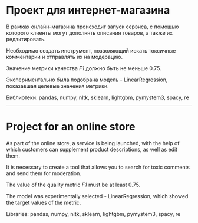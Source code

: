 # Проект для интернет-магазина

В рамках онлайн-магазина происходит запуск сервиса, с помощью которого клиенты могут дополнять описания товаров, а также их редактировать.

Необходимо создать инструмент, позволяющий искать токсичные комментарии и отправлять их на модерацию.

Значение метрики качества *F1* должно быть не меньше 0.75.

Экспериментально была подобрана модель - LinearRegression, показавшая целевые значения метрики.

Библиотеки: pandas, numpy, nltk, sklearn, lightgbm, pymystem3, spacy, re
___
# Project for an online store

As part of the online store, a service is being launched, with the help of which customers can supplement product descriptions, as well as edit them.

It is necessary to create a tool that allows you to search for toxic comments and send them for moderation.

The value of the quality metric *F1* must be at least 0.75.

The model was experimentally selected - LinearRegression, which showed the target values of the metric.

Libraries: pandas, numpy, nltk, sklearn, lightgbm, pymystem3, spacy, re
